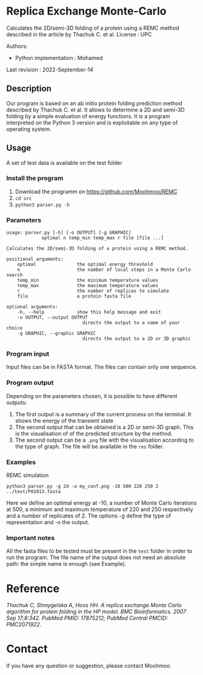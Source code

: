 # Replica Exchange Monte-Carlo
Calculates the 2D/semi-3D folding of a protein using a REMC method described in the article by Thachuk C. et al.
License : UPC

Authors:
* Python implementation : Mohamed

Last revision : 2022-September-14

## Description
Our program is based on an ab initio protein folding prediction method described by Thachuk C. et al.
It allows to determine a 2D and semi-3D folding by a simple evaluation of energy functions. It is a program
interpreted on the Python 3 version and is exploitable on any type of operating system.

## Usage
A set of test data is available on the test folder

### Install the program
1. Download the programm on https://github.com/Moohmoo/REMC
2. `cd src` 
3. `python3 parser.py -h`

### Parameters
```
usage: parser.py [-h] [-o OUTPUT] [-g GRAPHIC]
             optimal n temp_min temp_max r file [file ...]

Calculates the 2D/semi-3D folding of a protein using a REMC method.

positional arguments:
    optimal               the optimal energy threshold
    n                     the number of local steps in a Monte Carlo search
    temp_min              the minimum temperature values
    temp_max              the maximum temperature values
    r                     the number of replicas to simulate
    file                  a protein fasta file

optional arguments:
    -h, --help            show this help message and exit
    -o OUTPUT, --output OUTPUT
                            directs the output to a name of your choice
    -g GRAPHIC, --graphic GRAPHIC
                            directs the output to a 2D or 3D graphic
```

### Program input
Input files can be in FASTA format. The files can contain only one sequence.

### Program output
Depending on the parameters chosen, it is possible to have different outputs:
1. The first output is a summary of the current process on the terminal. It shows the energy of the
transient state
2. The second output that can be obtained is a 2D or semi-3D graph. This is the visualisation of
of the predicted structure by the method.
3. The second output can be a `.png` file with the visualisation according to the type of graph.
The file will be available in the `res` folder.

### Examples
REMC simulation
```
python3 parser.py -g 2d -o my_conf.png -10 500 220 250 2 ../test/P01013.fasta
```
Here we define an optimal energy at -10, a number of Monte Carlo iterations at 500, a minimum and maximum temperature of 220
and 250 respectively and a number of replicates of 2. The options -g define the type of representation and -o the output.

### Important notes
All the fasta files to be tested must be present in the `test` folder in order to run the program.
The file name of the output does not need an absolute path: the simple name is enough (see Example).

# Reference
*Thachuk C, Shmygelska A, Hoos HH. A replica exchange Monte Carlo
algorithm for protein folding in the HP model. BMC Bioinformatics. 2007 Sep
17;8:342. PubMed PMID: 17875212; PubMed Central PMCID: PMC2071922.*

# Contact
If you have any question or suggestion, please contact Moohmoo
